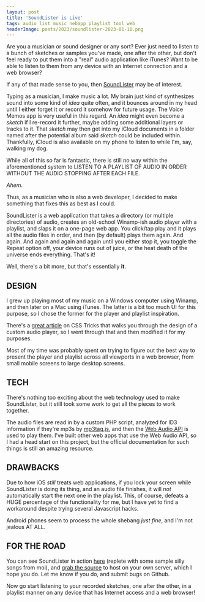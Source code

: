 ```yaml
---
layout: post
title: 'SoundLister is Live'
tags: audio list music nebapp playlist tool web
headerImage: posts/2023/soundlister-2023-01-10.png
---
```


Are you a musician or sound designer or any sort? Ever just need to listen to a bunch of sketches or samples you've made, one after the other, but don't feel ready to put them into a "real" audio application like iTunes? Want to be able to listen to them from any device with an Internet connection and a web browser?

If any of that made sense to you, then <a href="https://soundlister.neb.host">SoundLister</a> may be of interest.

<!--more-->

Typing as a musician, I make music a lot. My brain just kind of synthesizes sound into some kind of *idea* quite often, and it bounces around in my head until I either forget it or record it somehow for future usage. The Voice Memos app is very useful in this regard. An *idea* might even become a *sketch* if I re-record it further, maybe adding some additional layers or tracks to it. That *sketch* may then get into my iCloud documents in a folder named after the potential album said *sketch* could be included within. Thankfully, iCloud is also available on my phone to listen to while I'm, say, walking my dog.

While all of this so far is fantastic, there is still no way within the aforementioned system to LISTEN TO A PLAYLIST OF AUDIO IN ORDER WITHOUT THE AUDIO STOPPING AFTER EACH FILE.

*Ahem*.

Thus, as a musician who is also a web developer, I decided to make something that fixes this as best as I could.

SoundLister is a web application that takes a directory (or multiple directories) of audio, creates an old-school Winamp-ish audio player with a playlist, and slaps it on a one-page web app. You click/tap play and it plays all the audio files in order, and then (by default) plays them again. And again. And again and again and again until you either stop it, you toggle the Repeat option off, your device runs out of juice, or the heat death of the universe ends everything. That's it!

Well, there's a bit more, but that's essentially **it**.

## DESIGN

I grew up playing most of my music on a Windows computer using Winamp, and then later on a Mac using iTunes. The latter is a bit too much UI for this purpose, so I chose the former for the player and playlist inspiration.

There's a <a href="https://css-tricks.com/lets-create-a-custom-audio-player">great article</a> on CSS Tricks that walks you through the design of a custom audio player, so I went through that and then modified it for my purposes.

Most of my time was probably spent on trying to figure out the best way to present the player and playlist across all viewports in a web browser, from small mobile screens to large desktop screens.

## TECH

There's nothing too exciting about the web technology used to make SoundLister, but it still took some work to get all the pieces to work together.

The audio files are read in by a custom PHP script, analyzed for ID3 information if they're mp3s by <a href="https://github.com/eidoriantan/mp3tag.js">mp3tag.js</a>, and then the <a href="https://developer.mozilla.org/en-US/docs/Web/API/Web_Audio_API">Web Audio API</a> is used to play them. I've built other web apps that use the Web Audio API, so I had a head start on this project, but the official documentation for such things is still an amazing resource.

## DRAWBACKS

Due to how iOS *still* treats web applications, if you lock your screen while SoundLister is doing its thing, and an audio file finishes, it will *not* automatically start the next one in the playlist. This, of course, defeats a HUGE percentage of the functionality for me, but I have yet to find a workaround despite trying several Javascript hacks.

Android phones seem to process the whole shebang *just fine*, and I'm not jealous AT ALL.

## FOR THE ROAD

You can see SoundLister in action <a href="https://soundlister.neb.host">here</a> (replete with some sample silly songs from moi), and <a href="https://github.com/michaelchadwick/soundlister">grab the source</a> to host on your own server, which I hope you do. Let me know if you do, and submit bugs on Github.

Now go start listening to your recorded sketches, one after the other, in a playlist manner on any device that has Internet access and a web browser!
